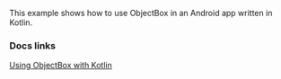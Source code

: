 This example shows how to use ObjectBox in an Android app written in Kotlin.

### Docs links
[Using ObjectBox with Kotlin](https://docs.objectbox.io/kotlin-support)